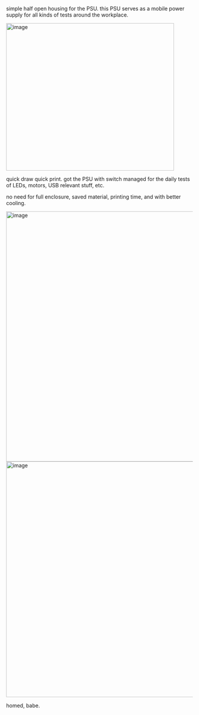 simple half open housing for the PSU. this PSU serves as a mobile power supply for all kinds of tests around the workplace. 

<img width="453" height="398" alt="image" src="https://github.com/user-attachments/assets/a9673b50-04b9-490d-a6ae-51a68bd983c8" />

quick draw quick print. got the PSU with switch managed for the daily tests of LEDs, motors, USB relevant stuff, etc. 

no need for full enclosure, saved material, printing time, and with better cooling. 

<img width="833" height="675" alt="image" src="https://github.com/user-attachments/assets/2d221f64-fbd1-4e84-b37f-48cbc0617df9" />

<img width="890" height="636" alt="image" src="https://github.com/user-attachments/assets/0583c80b-2e35-4961-8096-340e4687f305" />

homed, babe. 

